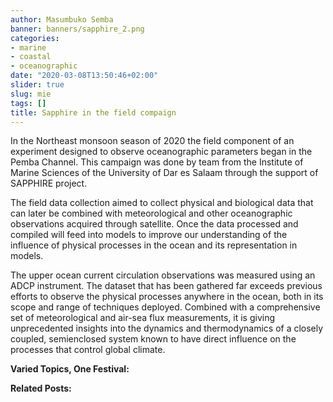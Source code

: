 ```yaml
---
author: Masumbuko Semba
banner: banners/sapphire_2.png
categories:
- marine
- coastal
- oceanographic
date: "2020-03-08T13:50:46+02:00"
slider: true
slug: mie
tags: []
title: Sapphire in the field compaign
---
```



In the Northeast monsoon season of 2020 the field component of an experiment designed to observe oceanographic parameters began in the Pemba Channel. This campaign was done by team from the Institute of Marine Sciences of the University of Dar es Salaam through the support of SAPPHIRE project. 

The field data collection aimed to collect physical and biological data that can later be combined with meteorological and other oceanographic observations acquired through satellite. Once the data processed and compiled will feed into models to improve our understanding of the influence of physical processes in the ocean and its representation in models.

The upper ocean current circulation observations was measured using an ADCP instrument. The dataset that has been gathered far exceeds previous efforts to observe the physical processes anywhere in the ocean, both in its scope and range of techniques deployed. Combined with a comprehensive set of meteorological and air-sea flux measurements, it is giving unprecedented insights into the dynamics and thermodynamics of a closely coupled, semienclosed system known to have direct influence on the processes that control global climate.


**Varied Topics, One Festival:**


**Related Posts:**


